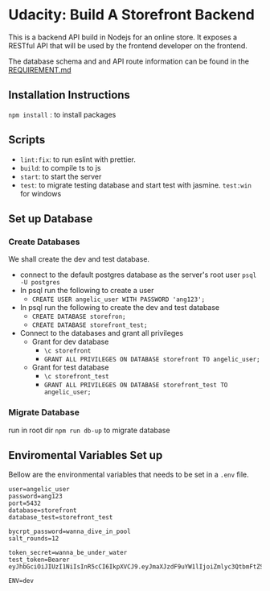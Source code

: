 # Udacity: Build A Storefront Backend

This is a backend API build in Nodejs for an online store. It exposes a RESTful API that will be used by the frontend developer on the frontend. 

The database schema and and API route information can be found in the [REQUIREMENT.md](REQUIREMENTS.md) 
## Installation Instructions

`npm install` : to install packages 

## Scripts

-   `lint:fix`: to run eslint with prettier.
-   `build`: to compile ts to js
-   `start`: to start the server
-   `test`: to migrate testing database and start test with jasmine. `test:win` for windows

## Set up Database
### Create Databases
We shall create the dev and test database.

- connect to the default postgres database as the server's root user `psql -U postgres`
- In psql run the following to create a user 
    - `CREATE USER angelic_user WITH PASSWORD 'ang123';`
- In psql run the following to create the dev and test database
    - `CREATE DATABASE storefron;`
    - `CREATE DATABASE storefront_test;`
- Connect to the databases and grant all privileges
    - Grant for dev database
        - `\c storefront`
        - `GRANT ALL PRIVILEGES ON DATABASE storefront TO angelic_user;`
    - Grant for test database
        - `\c storefront_test`
        - `GRANT ALL PRIVILEGES ON DATABASE storefront_test TO angelic_user;`

### Migrate Database

run in root dir `npm run db-up` to migrate database

## Enviromental Variables Set up
Bellow are the environmental variables that needs to be set in a `.env` file. 

```
user=angelic_user
password=ang123
port=5432
database=storefront
database_test=storefront_test

bycrpt_password=wanna_dive_in_pool
salt_rounds=12

token_secret=wanna_be_under_water
test_token=Bearer eyJhbGciOiJIUzI1NiIsInR5cCI6IkpXVCJ9.eyJmaXJzdF9uYW1lIjoiZmlyc3QtbmFtZSIsImxhc3RfbmFtZSI6Imxhc3QtbmFtZSJ9.i1nkMaoXoex6aPWz7wSghgCsZCdJ3mAPwc7_ghHhqRM

ENV=dev
```
